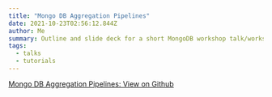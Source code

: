 ```yaml
---
title: "Mongo DB Aggregation Pipelines"
date: 2021-10-23T02:56:12.844Z
author: Me
summary: Outline and slide deck for a short MongoDB workshop talk/workshop
tags:
  - talks
  - tutorials
---
```


[Mongo DB Aggregation Pipelines: View on Github](https://github.com/trezp/mongo-agg-example)
